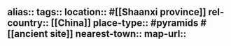 alias::
tags::
location:: #[[Shaanxi province]]
rel-country:: [[China]]
place-type:: #pyramids #[[ancient site]]
nearest-town::
map-url::
-
